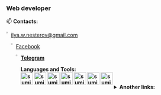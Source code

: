 
### Web developer

📫 <b>Contacts: </b>

<img width="2%" align="left" src="https://www.vectorlogo.zone/logos/gmail/gmail-icon.svg"> ilya.w.nesterov@gmail.com

<img width="2%" align="left" src="https://www.vectorlogo.zone/logos/facebook/facebook-icon.svg"> <a href="https://www.facebook.com/ilya.nesterov.39">Facebook</a>
<b />

<img width="2%" align="left" src="https://www.vectorlogo.zone/logos/telegram/telegram-icon.svg"><a href="https://t.me/sakkadas">Telegram</a>
<b />

Languages and Tools:
<br/>
<img align="left" alt="sumit" width="33px" src="https://img.icons8.com/color/64/000000/python.png"/>
<img align="left" alt="sumit" width="33px" src="https://img.icons8.com/color/64/000000/javascript.png"/>
<img align="left" alt="sumit" width="33px" src="https://img.icons8.com/color/48/000000/django.png"/>
<img align="left" alt="sumit" width="33px" src="https://img.icons8.com/color/48/000000/postgreesql.png"/>
<img align="left" alt="sumit" width="33px" src="https://upload.wikimedia.org/wikipedia/commons/a/a7/React-icon.svg"/>
<img align="left" alt="sumit" width="33px" src="https://img.icons8.com/color/48/000000/redux.png"/>
<img align="left" alt="sumit" width="33px" src="https://img.icons8.com/color/48/000000/typescript.png"/>
<br/>

<details>
<summary> Another links: </summary>

<img width="2%" align="left" src="https://stepik.org/static/frontend/mobile-banner/stepik_logotype_square_black.svg"> [Stepik](https://stepik.org/users/260029519)
<br />
<img width="2%" align="left" src="https://www.codewars.com/packs/assets/logo.61192cf7.svg"> [Codewars](https://www.codewars.com/users/Sakkadas)
 <br />
 <img width="2%" align="left" src=https://upload.wikimedia.org/wikipedia/commons/1/19/LeetCode_logo_black.png> [LeetCode](https://leetcode.com/Sakkadas/)
</details>
